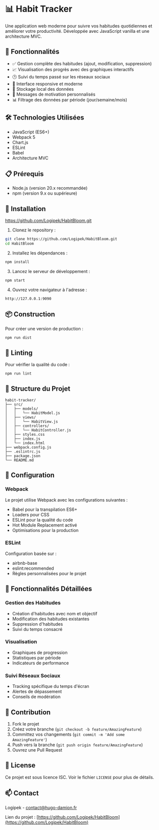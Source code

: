 # 📊 Habit Tracker

Une application web moderne pour suivre vos habitudes quotidiennes et améliorer votre productivité. Développée avec JavaScript vanilla et une architecture MVC.

## 🌟 Fonctionnalités

- ✅ Gestion complète des habitudes (ajout, modification, suppression)
- 📈 Visualisation des progrès avec des graphiques interactifs
- 🕒 Suivi du temps passé sur les réseaux sociaux
- 📱 Interface responsive et moderne
- 💾 Stockage local des données
- 🎯 Messages de motivation personnalisés
- 📊 Filtrage des données par période (jour/semaine/mois)

## 🛠️ Technologies Utilisées

- JavaScript (ES6+)
- Webpack 5
- Chart.js
- ESLint
- Babel
- Architecture MVC

## 📋 Prérequis

- Node.js (version 20.x recommandée)
- npm (version 9.x ou supérieure)

## 🚀 Installation
https://github.com/Logipek/HabitBloom.git
1. Clonez le repository :
```bash
git clone https://github.com/Logipek/HabitBloom.git
cd HabitBloom
```

2. Installez les dépendances :
```bash
npm install
```

3. Lancez le serveur de développement :
```bash
npm start
```

4. Ouvrez votre navigateur à l'adresse :
```
http://127.0.0.1:9090
```

## 📦 Construction

Pour créer une version de production :
```bash
npm run dist
```

## 🧪 Linting

Pour vérifier la qualité du code :
```bash
npm run lint
```

## 📁 Structure du Projet

```
habit-tracker/
├── src/
│   ├── models/
│   │   └── HabitModel.js
│   ├── views/
│   │   └── HabitView.js
│   ├── controllers/
│   │   └── HabitController.js
│   ├── styles.css
│   ├── index.js
│   └── index.html
├── webpack.config.js
├── .eslintrc.js
├── package.json
└── README.md
```

## 🔧 Configuration

### Webpack

Le projet utilise Webpack avec les configurations suivantes :
- Babel pour la transpilation ES6+
- Loaders pour CSS
- ESLint pour la qualité du code
- Hot Module Replacement activé
- Optimisations pour la production

### ESLint

Configuration basée sur :
- airbnb-base
- eslint:recommended
- Règles personnalisées pour le projet

## 🎯 Fonctionnalités Détaillées

### Gestion des Habitudes
- Création d'habitudes avec nom et objectif
- Modification des habitudes existantes
- Suppression d'habitudes
- Suivi du temps consacré

### Visualisation
- Graphiques de progression
- Statistiques par période
- Indicateurs de performance

### Suivi Réseaux Sociaux
- Tracking spécifique du temps d'écran
- Alertes de dépassement
- Conseils de modération

## 🤝 Contribution

1. Fork le projet
2. Créez votre branche (`git checkout -b feature/AmazingFeature`)
3. Committez vos changements (`git commit -m 'Add some AmazingFeature'`)
4. Push vers la branche (`git push origin feature/AmazingFeature`)
5. Ouvrez une Pull Request

## 📝 License

Ce projet est sous licence ISC. Voir le fichier `LICENSE` pour plus de détails.

## 📫 Contact

Logipek - contact@hugo-damion.fr

Lien du projet : [https://github.com/Logipek/HabitBloom](https://github.com/Logipek/HabitBloom)
